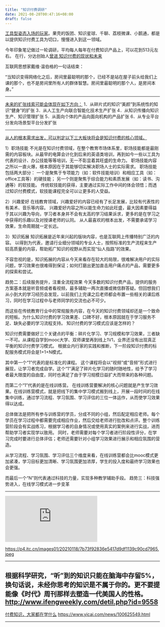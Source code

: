 ```yaml
---
title: "知识付费调研"
date: 2021-08-28T00:47:16+08:00
draft: false
---
```


[工具型姿态入场的玩家](https://t.qianzhan.com/daka/detail/171220-4851f145.html "工具型姿态入场的玩家")。果壳的饭团、知识星球、千聊、荔枝微课、小鹅通，都是以提供知识付费工具为切口，慢慢进入到这一领域。

今年印象笔记做过一轮调研，平均每人每年在付费知识产品上，可以花到513元左右。
在行，分达创始人[曾进 知识付费的现状和未来](https://t.qianzhan.com/daka/detail/171220-4851f145.html "曾进 知识付费的现状和未来")

互联网思想家戴维·温伯格的一句话结束：

“当知识变得网络化之后，房间里最聪明的那个，已经不是站在屋子前头给我们上课的那个，也不是房间里所有人的群体智慧。房间里最聪明的那个人，是房间本身。”

---
[未来的扩张线索可能会体现在如下方向：](http://3g.k.sohu.com/t/n470997391 "未来的扩张线索可能会体现在如下方向：")
1．从碎片式的知识“美颜”到系统性的知识“健身”的扩张
3．从人工生产向联合智能化技术生产扩张
4．从知识传播向知识生产、知识管理扩张
5．从面向个体的产品向面向机构的产品扩张
6．从专业平台分发向场景型平台分发扩张

---
[从人的根本需求出发，可以判定以下三大板块将会是知识付费的核心领域。](https://www.tianshuedu.com/news/24.html "从人的根本需求出发，可以判定以下三大板块将会是知识付费的核心领域。")



1）职场技能
不光是在知识付费领域，在整个教育市场体系里，职场技能都是最刚需的内容板块。从最早的电算会计化到后来的英语类培训，再到如今一些以工具为代表的设计、办公技能等等培训，无一不彰显着其旺盛的生命力。
职场技能内容之所以一直火爆，根本原因在于其能够切实解决职场人士的实际需求。
职场技能包括两大部分：
一个是聚焦于专项能力（如：软件技能培训）和相应工具（如：office工具等）的硬技能；
另一个则是聚焦于综合能力和素质发展（如：读书、沟通等）的软技能。
传统软技能的获得，主要通过实际工作中间的体会领悟；而透过知识付费模式，软技能课程完全可以让更多的人受益。

2）兴趣爱好
在线教育领域，兴趣爱好的内容已经有了长足发展，比较有代表性的有美术、音乐等内容。
兴趣爱好内容之所以能生命力如此旺盛，最大因素要得益于其以兴趣为导向，学习者本身并不会有太高的学习结果诉求，更多的是在学习之中获得的乐趣以及对授课老师的认同。
从人最喜欢的根本出发，不需要承诺学习效果，生命周期就一定长远。

3）知识拓展
知识拓展是近年来兴起的版块内容，也是互联网上传播特别广泛的内容。
以得到为代表，邀请行业细分领域的专业人士，按照标准的生产流程来生产较高质量的内容，帮助拓广知识的视野从而实现“仙人指路”的效果。


不容忽视的是，知识拓展的内容从今天来看存在较大的局限，很难解决用户的实际问题，学习效果也很难得到保证；如何打磨出更加直击用户痛点的产品，需要更多的探索和尝试。

趋势二：后续服务提升，注重全流程效果
今天多数的知识付费产品，提供的服务方案基本就是听音频或者看视频，最多辅助一两次直播或微信群答疑。但回想我们从小到大的学习经历会发现，以前我们上完课之后老师都会布置一些相关的课后练习，同时在学习过程中与老师同学的交流也必不可少。

而这些在传统教育行业中的常规服务内容，在今天的知识付费领域却还是一个致命的短板。为什么知识付费的学习效果差、口碑不好，根本原因就在于学习服务不足、缺失必要的学习流程支持。
知识付费的学习模式应该是怎样的？

知识付费需要做好三个关键点的平衡：碎片化学习、学习规模和学习效果，三者缺一不可。从课程自学到mooc大学、双师课堂再到线上1V1，业界还没有出现真正平衡的知识付费学习模式。
根据业内行家的实践和推断，下一阶段知识付费的标配服务模式将会是1+1+N模式。

其中第一个“1”代表的是标准化的课程。
这个课程将会以“视频”或“音频”形式进行展现，让学习者完成自学。这个“1”满足了碎片化学习的随时随地性，给予了学习者最大限度的自由度，同时也满足了由于学习规模日益扩大而带来的各种问题。

而第二个“1”代表的是在线训练营。
在线训练营要解决的核心问题就是产生学习效果。在线训练营模式，就是把线下的集中学习模式搬到线上，开展一段时间的在线集中训练，通过学习流程、学习氛围、学习评估的三位一体运作，从而使学习效果得以达成。

总体做法是把所有参与训练营的学员，分成不同的小组，然后配定相应老师。每个学员在学习过程中都需要完成相应作业，然后交给老师进行批改和点评。整个训练营阶段会有实战练习，根据学习者的自身情况或使用真实的案例来进行实战，进而帮助学习者实现学以致用。
同时，老师需要对每个学习者进行阶段性评分，在学习完成时要进行总体评估；老师还需要针对小组学习效果进行展示和相应氛围的营造。

从学习流程、学习氛围、学习评估三个维度来看，在线训练营都会比mooc模式更加紧凑，学习目标更加清晰、学习氛围更加浓厚，学生的投入度和最终学习效果也会更强。

而最后一个“N”则代表通过科技的力量，实现多种教学辅助手段。
趋势三：科技强势进入，在线学习模式进一步变革

---
![知识付费的市场依然在快速增长](http://www.ckjr001.com/newsdetail/258.html)

https://p4.itc.cn/images01/20210118/7b73f92836e5417d9df1139c90cd7965.jpeg

---
根据科学研究，“听”到的知识只能在脑海中存留5%，换句话说，未经你思考的知识是不属于你的。更不要提能像《时代》周刊那样去塑造一代美国人的性格。
http://www.ifengweekly.com/detil.php?id=9558
---
[付费知识，大家都在学什么](https://www.google.com.hk/search?q=%E7%9F%A5%E8%AF%86%E4%BB%98%E8%B4%B9+%E9%83%BD%E5%9C%A8%E5%AD%A6%E4%BB%80%E4%B9%88&newwindow=1&ei=AjAoYce8IJP80gT_x7uQBA&oq=%E7%9F%A5%E8%AF%86%E4%BB%98%E8%B4%B9+%E9%83%BD%E5%9C%A8%E5%AD%A6%E4%BB%80%E4%B9%88&gs_lcp=Cgdnd3Mtd2l6EAMyBwgAEEcQsAMyBwgAEEcQsAMyBwgAEEcQsAMyBwgAEEcQsAMyBwgAEEcQsAMyBwgAEEcQsAMyBwgAEEcQsAMyBwgAEEcQsANKBAhBGABQq9P-LFjt6f4sYMjr_ixoAXACeACAAQCIAQCSAQCYAQCgAQHIAQjAAQE&sclient=gws-wiz&ved=0ahUKEwjHxcq098_yAhUTvpQKHf_jDkIQ4dUDCA4&uact=5 "付费知识，大家都在学什么")
https://www.yicai.com/news/100625549.html

---
